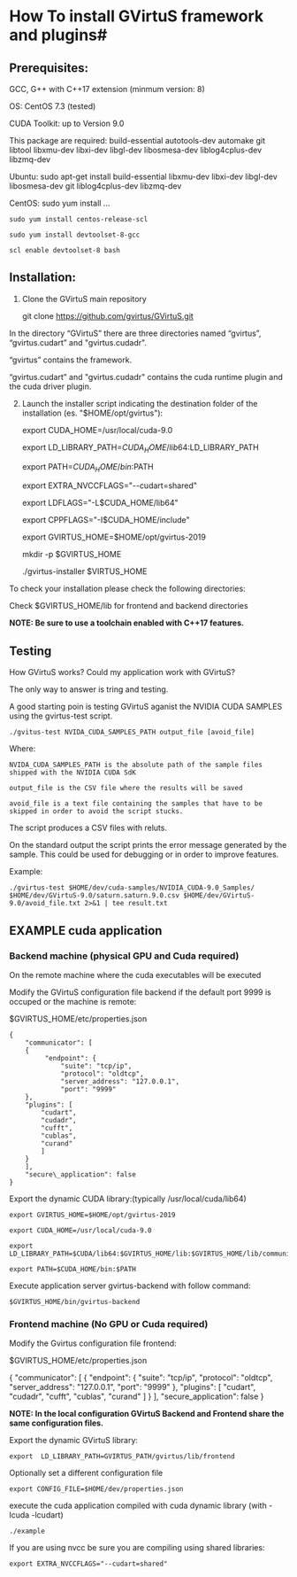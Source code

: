 # How To install GVirtuS framework and plugins#
## Prerequisites: ##
GCC, G++ with C++17 extension (minmum version: 8)

OS: CentOS 7.3 (tested)

CUDA Toolkit: up to Version 9.0

This package are required:
    build-essential
    autotools-dev
    automake
    git
    libtool
    libxmu-dev
    libxi-dev
    libgl-dev
    libosmesa-dev
    liblog4cplus-dev
    libzmq-dev

Ubuntu:
    sudo apt-get install build-essential libxmu-dev libxi-dev libgl-dev libosmesa-dev git liblog4cplus-dev libzmq-dev

CentOS:
    sudo yum install ...

    sudo yum install centos-release-scl

    sudo yum install devtoolset-8-gcc

    scl enable devtoolset-8 bash

## Installation: ##
1) Clone the GVirtuS main repository

   git clone https://github.com/gvirtus/GVirtuS.git 

In the directory “GVirtuS” there are three directories named “gvirtus”, “gvirtus.cudart” and "gvirtus.cudadr".

“gvirtus” contains the framework.

“gvirtus.cudart” and "gvirtus.cudadr" contains the cuda runtime plugin and the cuda driver plugin.


2) Launch the installer script indicating the destination folder of the installation (es. "$HOME/opt/gvirtus"):

    export CUDA_HOME=/usr/local/cuda-9.0 

    export LD_LIBRARY_PATH=$CUDA_HOME/lib64:$LD_LIBRARY_PATH

    export PATH=$CUDA_HOME/bin:$PATH

    export EXTRA_NVCCFLAGS="--cudart=shared"

    export LDFLAGS="-L$CUDA_HOME/lib64"

    export CPPFLAGS="-I$CUDA_HOME/include"

    export GVIRTUS_HOME=$HOME/opt/gvirtus-2019

    mkdir -p $GVIRTUS_HOME

    ./gvirtus-installer $VIRTUS_HOME

To check your installation please check the following directories:

Check $GVIRTUS\_HOME/lib for frontend and backend directories

**NOTE: Be sure to use a toolchain enabled with C++17 features.**

## Testing ##

How GVirtuS works? Could my application work with GVirtuS?

The only way to answer is tring and testing.

A good starting poin is testing GVirtuS aganist the NVIDIA CUDA SAMPLES using the gvirtus-test script.

    ./gvitus-test NVIDA_CUDA_SAMPLES_PATH output_file [avoid_file]

Where:

    NVIDA_CUDA_SAMPLES_PATH is the absolute path of the sample files shipped with the NVIDIA CUDA SdK

    output_file is the CSV file where the results will be saved

    avoid_file is a text file containing the samples that have to be skipped in order to avoid the script stucks.

The script produces a CSV files with reluts.

On the standard output the script prints the error message generated by the sample. This could be used for debugging or in order to improve features.

Example:

    ./gvirtus-test $HOME/dev/cuda-samples/NVIDIA_CUDA-9.0_Samples/ $HOME/dev/GVirtuS-9.0/saturn.saturn.9.0.csv $HOME/dev/GVirtuS-9.0/avoid_file.txt 2>&1 | tee result.txt

## EXAMPLE cuda application ##

### Backend machine (physical GPU and Cuda required) ###

On the remote machine where the cuda executables will be executed

Modify the GVirtuS configuration file backend if the default port 9999 is occuped or the machine is remote:

$GVIRTUS\_HOME/etc/properties.json

    {
        "communicator": [
        {
             "endpoint": {
                 "suite": "tcp/ip",
                 "protocol": "oldtcp",
                 "server_address": "127.0.0.1",
                 "port": "9999"
        },
        "plugins": [
            "cudart",
            "cudadr",
            "cufft",
            "cublas",
            "curand"
            ]
        }
        ],
        "secure\_application": false
    }

Export the dynamic CUDA library:(typically /usr/local/cuda/lib64)


    export GVIRTUS_HOME=$HOME/opt/gvirtus-2019

    export CUDA_HOME=/usr/local/cuda-9.0

    export LD_LIBRARY_PATH=$CUDA/lib64:$GVIRTUS_HOME/lib:$GVIRTUS_HOME/lib/communicator:$GVIRTUS_HOME/lib/backend:$GVIRTUS_HOME/external/lib:$LD_LIBRARY_PATH

    export PATH=$CUDA_HOME/bin:$PATH

Execute application server gvirtus-backend with follow command:

    $GVIRTUS_HOME/bin/gvirtus-backend

### Frontend machine (No GPU or Cuda required) ###

Modify the Gvirtus configuration file frontend:

$GVIRTUS\_HOME/etc/properties.json

{
  "communicator": [
    {
      "endpoint": {
        "suite": "tcp/ip",
        "protocol": "oldtcp",
        "server_address": "127.0.0.1",
        "port": "9999"
      },
      "plugins": [
        "cudart",
        "cudadr",
        "cufft",
        "cublas",
        "curand"
      ]
    }
  ],
  "secure\_application": false
}


**NOTE: In the local configuration GVirtuS Backend and Frontend share the same configuration files.**

Export the dynamic GVirtuS library:

    export  LD_LIBRARY_PATH=GVIRTUS_PATH/gvirtus/lib/frontend

Optionally set a different configuration file

    export CONFIG_FILE=$HOME/dev/properties.json

execute the cuda application compiled with cuda dynamic library (with -lcuda -lcudart)

    ./example

If you are using nvcc be sure you are compiling using shared libraries:

    export EXTRA_NVCCFLAGS="--cudart=shared"


